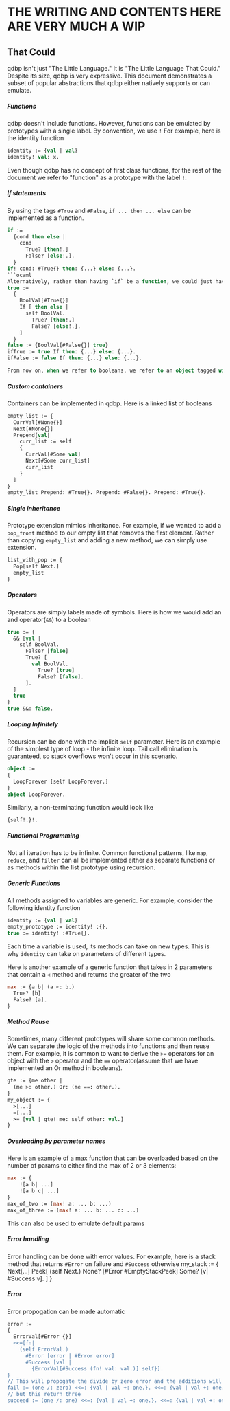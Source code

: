 # THE WRITING AND CONTENTS HERE ARE VERY MUCH A WIP
## That Could

qdbp isn't just "The Little Language." It is "The Little Language That Could." Despite its size, qdbp is very expressive. This document demonstrates a subset of popular abstractions that qdbp either natively supports or can emulate.

##### Functions
qdbp doesn't include functions. However, functions can be emulated by prototypes with a single label. By convention, we use `!` For example, here is the identity function
```ocaml
identity := {val | val}
identity! val: x.
```
Even though qdbp has no concept of first class functions, for the rest of the document we refer to "function" as a prototype with the label `!`.

##### If statements
By using the tags `#True` and `#False`, `if ... then ... else` can be implemented as a function.
```ocaml
if := 
  {cond then else | 
    cond 
      True? [then!.]
      False? [else!.].
  }
if! cond: #True{} then: {...} else: {...}.
```ocaml
Alternatively, rather than having `if` be a function, we could just have it be a member of a boolean prototype object
true :=
  {
    BoolVal[#True{}]
    If [ then else | 
      self BoolVal.
        True? [then!.]  
        False? [else!.].
    ]
  }
false := {BoolVal[#False{}] true}
ifTrue := true If then: {...} else: {...}.
ifFalse := false If then: {...} else: {...}.

From now on, when we refer to booleans, we refer to an object tagged with either `#True` or `#False`
```

##### Custom containers
Containers can be implemented in qdbp. Here is a linked list of booleans
```ocaml
empty_list := {
  CurrVal[#None{}]
  Next[#None{}]
  Prepend[val| 
    curr_list := self
    {
      CurrVal[#Some val]
      Next[#Some curr_list]
      curr_list
    }
  ]
}
empty_list Prepend: #True{}. Prepend: #False{}. Prepend: #True{}.
```
##### Single inheritance
Prototype extension mimics inheritance. For example, if we wanted to add a `pop_front` method to our empty list that removes the first element. Rather than copying `empty_list` and adding a new method, we can simply use extension.
```ocaml
list_with_pop := {
  Pop[self Next.]
  empty_list
}
```
##### Operators
Operators are simply labels made of symbols. Here is how we would add an and operator(`&&`) to a boolean
```ocaml
true := {
  && [val | 
    self BoolVal.
      False? [false]
      True? [
        val BoolVal.
          True? [true]
          False? [false].
      ].
  ]
  true
}
true &&: false.
```
##### Looping Infinitely
Recursion can be done with the implicit `self` parameter. Here is an example of the simplest type of loop - the infinite loop. Tail call elimination is guaranteed, so stack overflows won't occur in this scenario.
```ocaml
object := 
{
  LoopForever [self LoopForever.]
}
object LoopForever.
```
Similarly, a non-terminating function would look like
```ocaml
{self!.}!.
```
##### Functional Programming
Not all iteration has to be infinite. Common functional patterns, like `map`, `reduce`, and `filter` can all be implemented either as separate functions or as methods within the list prototype using recursion.

##### Generic Functions
All methods assigned to variables are generic. For example, consider the following identity function
```ocaml
identity := {val | val}
empty_prototype := identity! :{}.
true := identity! :#True{}.
```
Each time a variable is used, its methods can take on new types. This is why `identity` can take on parameters of different types.

Here is another example of a generic function that takes in 2 parameters that contain a `<` method and returns the greater of the two

```ocaml
max := {a b| (a <: b.)
  True? [b]
  False? [a].
}
```
##### Method Reuse
Sometimes, many different prototypes will share some common methods. We can separate the logic of the methods into functions and then reuse them. For example, it is common to want to derive the `>=` operators for an object with the `>` operator and the `==` operator(assume that we have implemented an Or method in booleans).
```ocaml
gte := {me other | 
  (me >: other.) Or: (me ==: other.).
}
my_object := {
  >[...]
  =[...]
  >= [val | gte! me: self other: val.]
}
```
##### Overloading by parameter names
Here is an example of a max function that can be overloaded based on the number of params to either find the max of 2 or 3 elements:
```ocaml
max := {
    ![a b| ...]
    ![a b c| ...]
}
max_of_two := (max! a: ... b: ...)
max_of_three := (max! a: ... b: ... c: ...)
```
This can also be used to emulate default params

##### Error handling
Error handling can be done with error values. For example, here is a stack method that returns `#Error` on failure and `#Success` otherwise
my_stack := {
  Next[...]
  Peek[
    (self Next.)
      None? [#Error #EmptyStackPeek]
      Some? [v| #Success v].
  ]
}
##### Error
Error propogation can be made automatic
```ocaml
error := 
{
  ErrorVal[#Error {}]
  <<=[fn| 
    (self ErrorVal.)
      #Error [error | #Error error]
      #Success [val | 
        {ErrorVal[#Success (fn! val: val.)] self}].
}
// This will propogate the divide by zero error and the additions will never occur
fail := (one /: zero) <<=: {val | val +: one.}. <<=: {val | val +: one.}.
// but this return three
succeed := (one /: one) <<=: {val | val +: one.}. <<=: {val | val +: one.}.
```